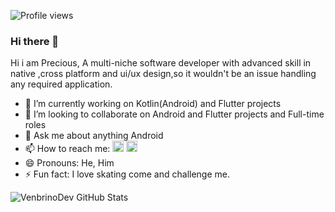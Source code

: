 

![Profile views](https://gpvc.arturio.dev/venbrinoDev)
### Hi there 👋

Hi i am Precious, A multi-niche software developer with advanced skill in native ,cross platform and ui/ux design,so it wouldn't 
be an issue handling any required application.


- 🔭 I’m currently working on Kotlin(Android) and Flutter projects
- 👯 I’m looking to collaborate on Android and Flutter projects and Full-time roles
- 💬 Ask me about anything Android
- 📫 How to reach me: [<img src='https://cdn.jsdelivr.net/npm/simple-icons@3.0.1/icons/twitter.svg' alt='twitter' height='18'>](https://twitter.com/AgalabaP)
  [<img src='https://cdn.jsdelivr.net/npm/simple-icons@3.0.1/icons/gmail.svg' alt='G-mail' height='18' color = 'blue'>](venbrinosoftwaredeveloper@gmail.com)
- 😄 Pronouns: He, Him
- ⚡ Fun fact: I love skating come and challenge me.


![VenbrinoDev GitHub Stats](https://github-readme-stats.vercel.app/api?username=venbrinodev&theme=cobalt&show_icons=true&&line_height=40)
